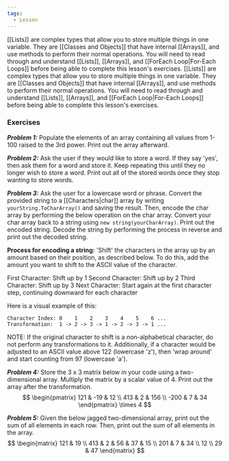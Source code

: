 ```yaml
---
tags:
  - Lesson
---
```

[[Lists]] are complex types that allow you to store multiple things in one variable. They are [[Classes and Objects]] that have internal [[Arrays]], and use methods to perform their normal operations. You will need to read through and understand [[Lists]], [[Arrays]], and [[ForEach Loop|For-Each Loops]] before being able to complete this lesson's exercises.
[[Lists]] are complex types that allow you to store multiple things in one variable. They are [[Classes and Objects]] that have internal [[Arrays]], and use methods to perform their normal operations. You will need to read through and understand [[Lists]], [[Arrays]], and [[ForEach Loop|For-Each Loops]] before being able to complete this lesson's exercises.

### Exercises

***Problem 1:*** Populate the elements of an array containing all values from 1-100 raised to the 3rd power. Print out the array afterward.

***Problem 2:*** Ask the user if they would like to store a word. If they say 'yes', then ask them for a word and store it. Keep repeating this until they no longer wish to store a word. Print out all of the stored words once they stop wanting to store words.

***Problem 3:*** Ask the user for a lowercase word or phrase. Convert the provided string to a [[Characters|char]] array by writing `yourString.ToCharArray()` and saving the result. Then, encode the char array by performing the below operation on the char array. Convert your char array back to a string using `new string(yourCharArray)`. Print out the encoded string. Decode the string by performing the process in reverse and print out the decoded string. 

**Process for encoding a string:**
'Shift' the characters in the array up by an amount based on their position, as described below. To do this, add the amount you want to shift to the ASCII value of the character.

First Character: Shift up by 1
Second Character: Shift up by 2
Third Character: Shift up by 3
Next Character: Start again at the first character step, continuing downward for each character

Here is a visual example of this:
```
Character Index: 0    1    2    3    4    5    6 ...         
Transformation:  1 -> 2 -> 3 -> 1 -> 2 -> 3 -> 1 ...
```

NOTE: If the original character to shift is a non-alphabetical character, do not perform any transformations to it. Additionally, if a character would be adjusted to an ASCII value above 122 (lowercase 'z'), then 'wrap around' and start counting from 97 (lowercase 'a').

***Problem 4:*** Store the 3 x 3 matrix below in your code using a two-dimensional array. Multiply the matrix by a scalar value of 4. Print out the array after the transformation. 
$$ \begin{pmatrix} 
121 & -19 & 12 \\
413 & 2 & 156 \\
-200 & 7 & 34
\end{pmatrix} \times 4 $$

***Problem 5:*** Given the below jagged two-dimensional array, print out the sum of all elements in each row. Then, print out the sum of all elements in the array.
$$ \begin{matrix} 
121 & 19 \\
413 & 2 & 56 & 37 & 15 \\
201 & 7 & 34 \\
12 \\
29 & 47
\end{matrix} $$